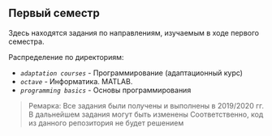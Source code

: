 ## Первый семестр

Здесь находятся задания по направлениям, изучаемым в ходе первого семестра.


Распределение по директориям:
* _`adaptation courses`_ - Программирование (адаптационный курс)
* _`octave`_ - Информатика. MATLAB.
* _`programming basics`_ - Основы программирования 


> Ремарка:
> Все задания были получены и выполнены в 2019/2020 гг.
> В дальнейшем задания могут быть изменены
> Соответственно, код из данного репозитория не будет решением